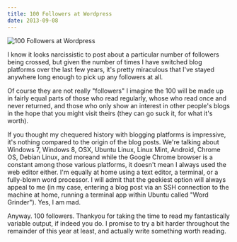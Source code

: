 ```yaml
---
title: 100 Followers at Wordpress
date: 2013-09-08
---
```


![100 Followers at Wordpress](https://source.unsplash.com/03UCoidYvXw/1600x900)

I know it looks narcissistic to post about a particular number of followers being crossed, but given the number of times I have switched blog platforms over the last few years, it's pretty miraculous that I've stayed anywhere long enough to pick up any followers at all.

Of course they are not really "followers" I imagine the 100 will be made up in fairly equal parts of those who read regularly, whose who read once and never returned, and those who only show an interest in other people's blogs in the hope that you might visit theirs (they can go suck it, for what it's worth).

If you thought my chequered history with blogging platforms is impressive, it's nothing compared to the origin of the blog posts. We're talking about Windows 7, Windows 8, OSX, Ubuntu Linux, Linux Mint, Android, Chrome OS, Debian Linux, and moreand while the Google Chrome browser is a constant among those various platforms, it doesn't mean I always used the web editor either. I'm equally at home using a text editor, a terminal, or a fully-blown word processor. I will admit that the geekiest option will always appeal to me (in my case, entering a blog post via an SSH connection to the machine at home, running a terminal app within Ubuntu called "Word Grinder"). Yes, I am mad.

Anyway. 100 followers. Thankyou for taking the time to read my fantastically variable output, if indeed you do. I promise to try a bit harder throughout the remainder of this year at least, and actually write something worth reading.